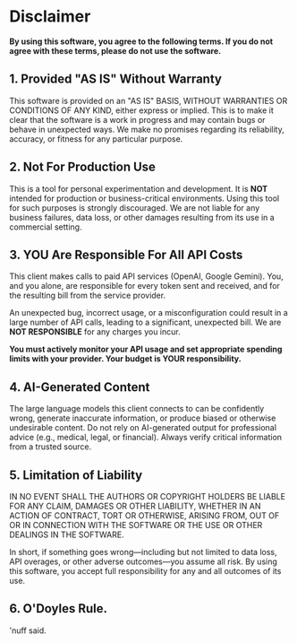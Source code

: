 # Disclaimer

**By using this software, you agree to the following terms. If you do not agree with these terms, please do not use the software.**

## 1. Provided "AS IS" Without Warranty

This software is provided on an "AS IS" BASIS, WITHOUT WARRANTIES OR CONDITIONS OF ANY KIND, either express or implied. This is to make it clear that the software is a work in progress and may contain bugs or behave in unexpected ways. We make no promises regarding its reliability, accuracy, or fitness for any particular purpose.

## 2. Not For Production Use

This is a tool for personal experimentation and development. It is **NOT** intended for production or business-critical environments. Using this tool for such purposes is strongly discouraged. We are not liable for any business failures, data loss, or other damages resulting from its use in a commercial setting.

## 3. YOU Are Responsible For All API Costs

This client makes calls to paid API services (OpenAI, Google Gemini). You, and you alone, are responsible for every token sent and received, and for the resulting bill from the service provider.

An unexpected bug, incorrect usage, or a misconfiguration could result in a large number of API calls, leading to a significant, unexpected bill. We are **NOT RESPONSIBLE** for any charges you incur.

**You must actively monitor your API usage and set appropriate spending limits with your provider. Your budget is YOUR responsibility.**

## 4. AI-Generated Content

The large language models this client connects to can be confidently wrong, generate inaccurate information, or produce biased or otherwise undesirable content. Do not rely on AI-generated output for professional advice (e.g., medical, legal, or financial). Always verify critical information from a trusted source.

## 5. Limitation of Liability

IN NO EVENT SHALL THE AUTHORS OR COPYRIGHT HOLDERS BE LIABLE FOR ANY CLAIM, DAMAGES OR OTHER LIABILITY, WHETHER IN AN ACTION OF CONTRACT, TORT OR OTHERWISE, ARISING FROM, OUT OF OR IN CONNECTION WITH THE SOFTWARE OR THE USE OR OTHER DEALINGS IN THE SOFTWARE.

In short, if something goes wrong—including but not limited to data loss, API overages, or other adverse outcomes—you assume all risk. By using this software, you accept full responsibility for any and all outcomes of its use.

## 6. O'Doyles Rule.

'nuff said.
